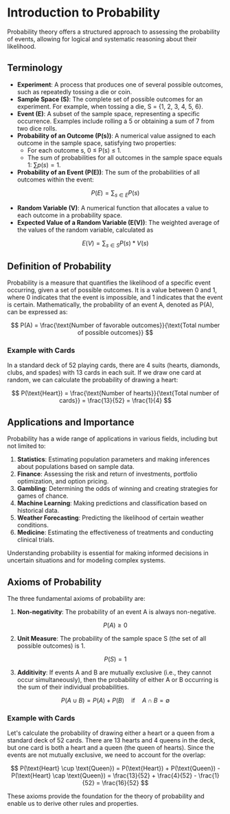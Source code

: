 # Introduction to Probability

Probability theory offers a structured approach to assessing the probability of events, allowing for logical and systematic reasoning about their likelihood.

## Terminology

* **Experiment**: A process that produces one of several possible outcomes, such as repeatedly tossing a die or coin.
* **Sample Space (S)**: The complete set of possible outcomes for an experiment. For example, when tossing a die, S = {1, 2, 3, 4, 5, 6}.
* **Event (E)**: A subset of the sample space, representing a specific occurrence. Examples include rolling a 5 or obtaining a sum of 7 from two dice rolls.
* **Probability of an Outcome (P(s))**: A numerical value assigned to each outcome in the sample space, satisfying two properties:
  * For each outcome s, 0 ≤ P(s) ≤ 1.
  * The sum of probabilities for all outcomes in the sample space equals 1: $\sum p(s) = 1$.
* **Probability of an Event (P(E))**: The sum of the probabilities of all outcomes within the event: 

$$P(E) = \sum_{s\in E} P(s)$$

* **Random Variable (V)**: A numerical function that allocates a value to each outcome in a probability space.
* **Expected Value of a Random Variable (E(V))**: The weighted average of the values of the random variable, calculated as 

$$E(V) = \sum_{s\in S} P(s) * V(s)$$

## Definition of Probability

Probability is a measure that quantifies the likelihood of a specific event occurring, given a set of possible outcomes. It is a value between 0 and 1, where 0 indicates that the event is impossible, and 1 indicates that the event is certain. Mathematically, the probability of an event A, denoted as P(A), can be expressed as:

$$
P(A) = \frac{\text{Number of favorable outcomes}}{\text{Total number of possible outcomes}}
$$

### Example with Cards

In a standard deck of 52 playing cards, there are 4 suits (hearts, diamonds, clubs, and spades) with 13 cards in each suit. If we draw one card at random, we can calculate the probability of drawing a heart:

$$
P(\text{Heart}) = \frac{\text{Number of hearts}}{\text{Total number of cards}} = \frac{13}{52} = \frac{1}{4}
$$

## Applications and Importance

Probability has a wide range of applications in various fields, including but not limited to:

1. **Statistics**: Estimating population parameters and making inferences about populations based on sample data.
2. **Finance**: Assessing the risk and return of investments, portfolio optimization, and option pricing.
3. **Gambling**: Determining the odds of winning and creating strategies for games of chance.
4. **Machine Learning**: Making predictions and classification based on historical data.
5. **Weather Forecasting**: Predicting the likelihood of certain weather conditions.
6. **Medicine**: Estimating the effectiveness of treatments and conducting clinical trials.

Understanding probability is essential for making informed decisions in uncertain situations and for modeling complex systems.

## Axioms of Probability

The three fundamental axioms of probability are:

1. **Non-negativity**: The probability of an event A is always non-negative.

$$
P(A) \geq 0
$$

2. **Unit Measure**: The probability of the sample space S (the set of all possible outcomes) is 1.

$$
P(S) = 1
$$

3. **Additivity**: If events A and B are mutually exclusive (i.e., they cannot occur simultaneously), then the probability of either A or B occurring is the sum of their individual probabilities.

$$
P(A \cup B) = P(A) + P(B) \quad \text{if} \quad A \cap B = \emptyset
$$

### Example with Cards

Let's calculate the probability of drawing either a heart or a queen from a standard deck of 52 cards. There are 13 hearts and 4 queens in the deck, but one card is both a heart and a queen (the queen of hearts). Since the events are not mutually exclusive, we need to account for the overlap:

$$
P(\text{Heart} \cup \text{Queen}) = P(\text{Heart}) + P(\text{Queen}) - P(\text{Heart} \cap \text{Queen}) = \frac{13}{52} + \frac{4}{52} - \frac{1}{52} = \frac{16}{52}
$$

These axioms provide the foundation for the theory of probability and enable us to derive other rules and properties.
